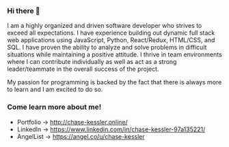 ### Hi there 👋

I am a highly organized and driven software developer who strives to exceed all expectations. I have experience building out dynamic full stack web applications using JavaScript, Python, React/Redux, HTML/CSS, and SQL. I have proven the ability to analyze and solve problems in difficult situations while maintaining a positive attitude. I thrive in team environments where I can contribute individually as well as act as a strong leader/teammate in the overall success of the project.

My passion for programming is backed by the fact that there is always more to learn and I am excited to do so.

### Come learn more about me! 
- Portfolio -> http://chase-kessler.online/
- LinkedIn -> https://www.linkedin.com/in/chase-kessler-97a135221/
- AngelList -> https://angel.co/u/chase-kessler
